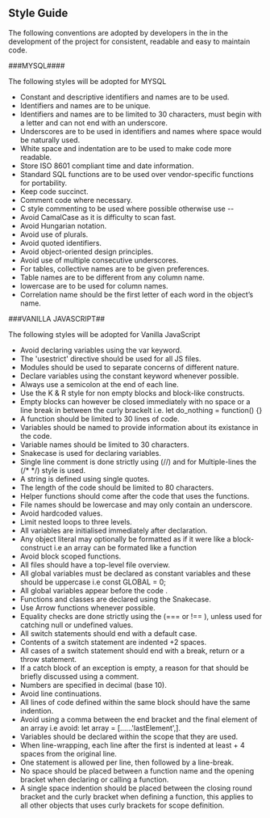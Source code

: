 ## Style Guide

The following conventions are adopted by developers in the in the development of the project for consistent, readable and easy to maintain code.

###MYSQL####

The following styles will be adopted for MYSQL

- Constant and descriptive identifiers and names are to be used.
- Identifiers and names are to be unique.
- Identifiers and names are to be limited to 30 characters, must begin with a letter and can not end with an underscore.
- Underscores are to be used in identifiers and names where space would be naturally used.
- White space and indentation are to be used to make code more readable.
- Store  ISO 8601 compliant time and date information.
- Standard SQL functions are to be used over vendor-specific functions for portability.
- Keep code succinct.
- Comment code where necessary.
- C style commenting to be used where possible otherwise use --
- Avoid CamalCase as it is difficulty to scan fast.
- Avoid Hungarian notation.
- Avoid use of plurals.
- Avoid quoted identifiers.
- Avoid object-oriented design principles.
- Avoid use of multiple consecutive underscores.
- For tables, collective names are to be given preferences.
- Table names are to be different from any column name.
- lowercase are to be used for column names.
- Correlation name should be the first letter of each word in the object’s name.

###VANILLA JAVASCRIPT##

The following styles will be adopted for Vanilla JavaScript

- Avoid declaring variables using the var keyword.
- The 'usestrict' directive should be used for all JS files.
- Modules should be used to separate concerns of different nature.
- Declare variables using the constant keyword whenever possible.
- Always use a semicolon at the end of each line.
- Use the K & R style for non empty blocks and block-like constructs.
- Empty blocks can however be closed immediately  with no space or a line break in between the curly brackelt i.e. let do_nothing = function() {}
- A function should be limited to 30 lines of code.
- Variables should be named to provide information about its existance in the code.
- Variable names should be limited to 30 characters.
- Snakecase is used for declaring variables.
- Single line comment is done strictly using (//) and for Multiple-lines the (/* */) style is used.
- A string is defined using single quotes.
- The length of the code should be limited to 80 characters.
- Helper functions should come after the code that uses the functions.
- File names should be lowercase and may only contain an underscore. 
- Avoid hardcoded values.
- Limit nested loops to three levels.
- All variables are initialised immediately after declaration. 
- Any object literal may optionally be  formatted as if it were like a block-construct i.e an array can be formated like a function  
- Avoid block scoped functions.
- All files should have a top-level file overview.
- All global variables must be declared as constant variables and these should be uppercase i.e const GLOBAL = 0;
- All global variables appear before the code .
- Functions and classes are declared using the Snakecase.
- Use Arrow functions whenever possible.
- Equality checks are done strictly using the (=== or !== ), unless used for catching null or undefined values.
- All switch statements should end with a default case.
- Contents of a switch statement are indented +2 spaces.
- All cases of a switch statement should end with a break, return or a throw statement.
- If a catch block of an exception is empty, a reason for that should be briefly discussed using a comment. 
- Numbers are specified in decimal (base 10).
- Avoid line continuations.
- All lines of code defined within the same block should have the same indention. 
- Avoid using a comma between the end bracket and the final element of an array i.e avoid: let array = [......'lastElement',].
- Variables should be declared within the scope that they are used.
- When line-wrapping, each line after the first is indented at least + 4 spaces from the original line. 
- One statement is allowed per line, then followed by a line-break.
- No space should be placed between a function name and the opening bracket when declaring or calling a function.
- A single space indention should be placed between the closing round bracket and the curly bracket when defining a function, this applies to all other objects that uses curly brackets for scope definition.